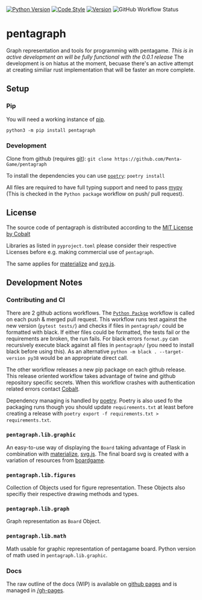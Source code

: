 [![Python Version](https://img.shields.io/badge/python-3.8.2-blue?style=for-the-badge&logo=python)](https://www.python.org/downloads/release/python-382/) [![Code Style](https://img.shields.io/badge/Code%20Style-black-%23000000?style=for-the-badge)](https://black.readthedocs.io/) [![Version](https://img.shields.io/badge/Version-Beta-red?style=for-the-badge)](https://pypi.org/project/pentagraph/) ![GitHub Workflow Status](https://img.shields.io/github/workflow/status/Penta-Game/pentagraph/Python%20package?style=for-the-badge)

# pentagraph

Graph representation and tools for programming with pentagame. _This is in active development an will be fully functional with the 0.0.1 release_ The development is on hiatus at the moment, becuase there's an active attempt at creating similiar rust implementation that will be faster an more complete. 

## Setup

### Pip

You will need a working instance of [pip](https://www.makeuseof.com/tag/install-pip-for-python/).

`python3 -m pip install pentagraph`

### Development

Clone from github (requires [git](https://git-scm.com/book/en/v2/Getting-Started-Installing-Git)): `git clone https://github.com/Penta-Game/pentagraph`

To install the dependencies you can use [`poetry`](https://python-poetry.org/docs/#installation): `poetry install`

All files are required to have full typing support and need to pass [mypy](http://mypy-lang.org/) (This is checked in the `Python package` workflow on push/ pull request).

## License

The source code of pentagraph is distributed according to the [MIT License by Cobalt](https://github.com/Penta-Game/pentagraph/blob/master/LICENSE)

Libraries as listed in `pyproject.toml` please consider their respective Licenses before e.g. making commercial use of `pentagraph`.

The same applies for [materialize](https://materializecss.com/) and [svg.js](https://svgjs.com/docs/3.0).

## Development Notes

### Contributing and CI

There are 2 github actions workflows. The [`Python Packge`](https://github.com/Penta-Game/pentagraph/actions?query=workflow%3A%22Python+package%22) workflow is called on each push & merged pull request. This workflow runs test against the new version (`pytest tests/`) and checks if files in `pentagraph/` could be formatted with black. If either files could be formatted, the tests fail or the requirements are broken, the run fails. For black errors `format.py` can recursively execute black against all files in `pentagraph/` (you need to install black before using this). As an alternative `python -m black . --target-version py38` would be an appropriate direct call.

The other workflow releases a new pip package on each github release. This release oriented workflow takes advantage of twine and github repository specific secrets. When this workflow crashes with authentication related errors contact [Cobalt](https://cobalt.rocks).

Dependency managing is handled by [poetry](https://python-poetry.org/docs/). Poetry is also used fo the packaging runs though you should update `requirements.txt` at least before creating a release with `poetry export -f requirements.txt > requirements.txt`.

### `pentagraph.lib.graphic`

An easy-to-use way of displaying the `Board` taking advantage of Flask in combination with [materialize](https://materializecss.com/), [svg.js](https://svgjs.com/docs/3.0). The final board svg is created with a variation of resources from [boardgame](https://github.com/Penta-Game/boardgame).

### `pentagraph.lib.figures`

Collection of Objects used for figure representation. These Objects also specifiy their respective drawing methods and types.

### `pentagraph.lib.graph`

Graph representation as `Board` Object.

### `pentagraph.lib.math`

Math usable for graphic representation of pentagame board. Python version of math used in `pentagraph.lib.graphic`.

### Docs

The raw outline of the docs (WIP) is available on [github pages](https://penta-game.github.io/pentagraph/) and is managed in [/gh-pages](https://github.com/Penta-Game/pentagraph/tree/gh-pages).
